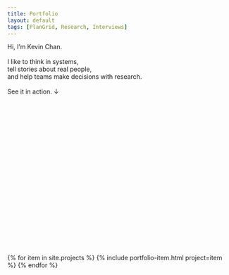 ```yaml
---
title: Portfolio
layout: default
tags: [PlanGrid, Research, Interviews]
---
```

<section class="f1-l f2-m f3 lh-title vh-75"
	style='min-height: calc(0.75 * 640px)'>
	<div>
		Hi, I’m Kevin Chan.<br><br>
		I like to think in <span class='bg-yellow'>systems</span>,<br class='dn di-l'>
		tell <span class='bg-yellow'>stories</span> about real people,<br class='dn di-l'>
		and help teams make decisions with <span class='bg-yellow'>research</span>. <br><br>
		See it in action. ↓
		<!-- <a href='#projects'>See it in action. ↓</a> -->
	</div>
</section>

<section markdown="0" id='projects' class=''>
{% for item in site.projects %}
	{% include portfolio-item.html project=item %}
{% endfor %}
</section>